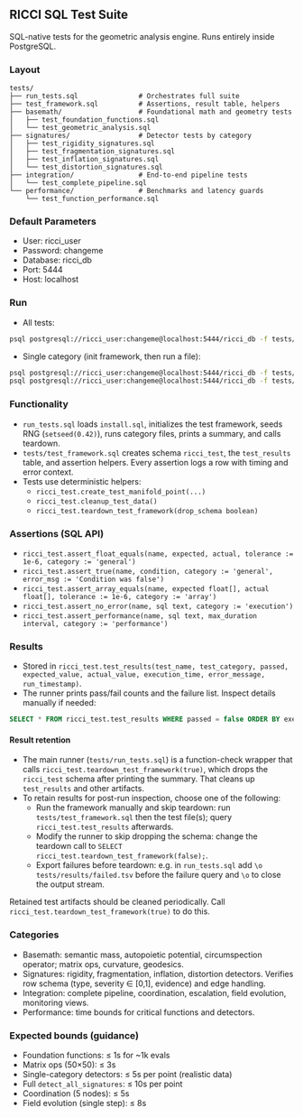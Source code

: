 ## RICCI SQL Test Suite

SQL-native tests for the geometric analysis engine. Runs entirely inside PostgreSQL.

### Layout
```
tests/
├── run_tests.sql               # Orchestrates full suite
├── test_framework.sql          # Assertions, result table, helpers
├── basemath/                   # Foundational math and geometry tests
│   ├── test_foundation_functions.sql
│   └── test_geometric_analysis.sql
├── signatures/                 # Detector tests by category
│   ├── test_rigidity_signatures.sql
│   ├── test_fragmentation_signatures.sql
│   ├── test_inflation_signatures.sql
│   └── test_distortion_signatures.sql
├── integration/                # End-to-end pipeline tests
│   └── test_complete_pipeline.sql
└── performance/                # Benchmarks and latency guards
    └── test_function_performance.sql
```

### Default Parameters
- User: ricci_user
- Password: changeme
- Database: ricci_db
- Port: 5444
- Host: localhost

### Run
- All tests:
```bash
psql postgresql://ricci_user:changeme@localhost:5444/ricci_db -f tests/run_tests.sql
```

- Single category (init framework, then run a file):
```bash
psql postgresql://ricci_user:changeme@localhost:5444/ricci_db -f tests/test_framework.sql
psql postgresql://ricci_user:changeme@localhost:5444/ricci_db -f tests/signatures/test_rigidity_signatures.sql
```

### Functionality
- `run_tests.sql` loads `install.sql`, initializes the test framework, seeds RNG (`setseed(0.42)`), runs category files, prints a summary, and calls teardown.
- `tests/test_framework.sql` creates schema `ricci_test`, the `test_results` table, and assertion helpers. Every assertion logs a row with timing and error context.
- Tests use deterministic helpers:
  - `ricci_test.create_test_manifold_point(...)`
  - `ricci_test.cleanup_test_data()`
  - `ricci_test.teardown_test_framework(drop_schema boolean)`

### Assertions (SQL API)
- `ricci_test.assert_float_equals(name, expected, actual, tolerance := 1e-6, category := 'general')`
- `ricci_test.assert_true(name, condition, category := 'general', error_msg := 'Condition was false')`
- `ricci_test.assert_array_equals(name, expected float[], actual float[], tolerance := 1e-6, category := 'array')`
- `ricci_test.assert_no_error(name, sql text, category := 'execution')`
- `ricci_test.assert_performance(name, sql text, max_duration interval, category := 'performance')`

### Results
- Stored in `ricci_test.test_results(test_name, test_category, passed, expected_value, actual_value, execution_time, error_message, run_timestamp)`.
- The runner prints pass/fail counts and the failure list. Inspect details manually if needed:
```sql
SELECT * FROM ricci_test.test_results WHERE passed = false ORDER BY execution_time DESC;
```

#### Result retention
- The main runner (`tests/run_tests.sql`) is a function-check wrapper that calls `ricci_test.teardown_test_framework(true)`, which drops the `ricci_test` schema after printing the summary. That cleans up `test_results` and other artifacts.
- To retain results for post-run inspection, choose one of the following:
  - Run the framework manually and skip teardown: run `tests/test_framework.sql` then the test file(s); query `ricci_test.test_results` afterwards.
  - Modify the runner to skip dropping the schema: change the teardown call to `SELECT ricci_test.teardown_test_framework(false);`.
  - Export failures before teardown: e.g. in `run_tests.sql` add `\o tests/results/failed.tsv` before the failure query and `\o` to close the output stream.

Retained test artifacts should be cleaned periodically. Call `ricci_test.teardown_test_framework(true)` to do this.

### Categories
- Basemath: semantic mass, autopoietic potential, circumspection operator; matrix ops, curvature, geodesics.
- Signatures: rigidity, fragmentation, inflation, distortion detectors. Verifies row schema (type, severity ∈ [0,1], evidence) and edge handling.
- Integration: complete pipeline, coordination, escalation, field evolution, monitoring views.
- Performance: time bounds for critical functions and detectors.

### Expected bounds (guidance)
- Foundation functions: ≤ 1s for ~1k evals
- Matrix ops (50×50): ≤ 3s
- Single-category detectors: ≤ 5s per point (realistic data)
- Full `detect_all_signatures`: ≤ 10s per point
- Coordination (5 nodes): ≤ 5s
- Field evolution (single step): ≤ 8s
